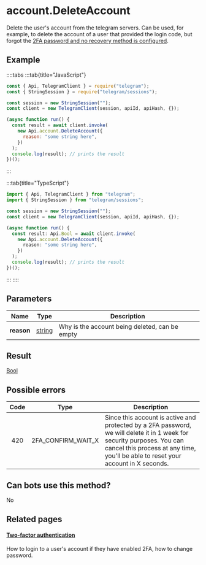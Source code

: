 # account.DeleteAccount

Delete the user's account from the telegram servers. Can be used, for example, to delete the account of a user that provided the login code, but forgot the [2FA password and no recovery method is configured](https://core.telegram.org/api/srp).

## Example

::::tabs
:::tab{title="JavaScript"}

```js
const { Api, TelegramClient } = require("telegram");
const { StringSession } = require("telegram/sessions");

const session = new StringSession("");
const client = new TelegramClient(session, apiId, apiHash, {});

(async function run() {
  const result = await client.invoke(
    new Api.account.DeleteAccount({
      reason: "some string here",
    })
  );
  console.log(result); // prints the result
})();
```

:::

:::tab{title="TypeScript"}

```ts
import { Api, TelegramClient } from "telegram";
import { StringSession } from "telegram/sessions";

const session = new StringSession("");
const client = new TelegramClient(session, apiId, apiHash, {});

(async function run() {
  const result: Api.Bool = await client.invoke(
    new Api.account.DeleteAccount({
      reason: "some string here",
    })
  );
  console.log(result); // prints the result
})();
```

:::
::::

## Parameters

|    Name    | Type                                            | Description                                    |
| :--------: | ----------------------------------------------- | ---------------------------------------------- |
| **reason** | [string](https://core.telegram.org/type/string) | Why is the account being deleted, can be empty |

## Result

[Bool](https://core.telegram.org/type/Bool)

## Possible errors

| Code | Type               | Description                                                                                                                                                                                                  |
| :--: | ------------------ | ------------------------------------------------------------------------------------------------------------------------------------------------------------------------------------------------------------ |
| 420  | 2FA_CONFIRM_WAIT_X | Since this account is active and protected by a 2FA password, we will delete it in 1 week for security purposes. You can cancel this process at any time, you'll be able to reset your account in X seconds. |

## Can bots use this method?

No

## Related pages

#### [Two-factor authentication](https://core.telegram.org/api/srp)

How to login to a user's account if they have enabled 2FA, how to change password.
